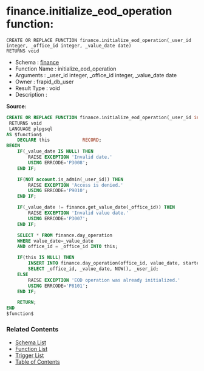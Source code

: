 # finance.initialize_eod_operation function:

```plpgsql
CREATE OR REPLACE FUNCTION finance.initialize_eod_operation(_user_id integer, _office_id integer, _value_date date)
RETURNS void
```
* Schema : [finance](../../schemas/finance.md)
* Function Name : initialize_eod_operation
* Arguments : _user_id integer, _office_id integer, _value_date date
* Owner : frapid_db_user
* Result Type : void
* Description : 


**Source:**
```sql
CREATE OR REPLACE FUNCTION finance.initialize_eod_operation(_user_id integer, _office_id integer, _value_date date)
 RETURNS void
 LANGUAGE plpgsql
AS $function$
    DECLARE this            RECORD;    
BEGIN
    IF(_value_date IS NULL) THEN
        RAISE EXCEPTION 'Invalid date.'
        USING ERRCODE='P3008';        
    END IF;

    IF(NOT account.is_admin(_user_id)) THEN
        RAISE EXCEPTION 'Access is denied.'
        USING ERRCODE='P9010';
    END IF;

    IF(_value_date != finance.get_value_date(_office_id)) THEN
        RAISE EXCEPTION 'Invalid value date.'
        USING ERRCODE='P3007';
    END IF;

    SELECT * FROM finance.day_operation
    WHERE value_date=_value_date 
    AND office_id = _office_id INTO this;

    IF(this IS NULL) THEN
        INSERT INTO finance.day_operation(office_id, value_date, started_on, started_by)
        SELECT _office_id, _value_date, NOW(), _user_id;
    ELSE    
        RAISE EXCEPTION 'EOD operation was already initialized.'
        USING ERRCODE='P8101';
    END IF;

    RETURN;
END
$function$

```

### Related Contents
* [Schema List](../../schemas.md)
* [Function List](../../functions.md)
* [Trigger List](../../triggers.md)
* [Table of Contents](../../README.md)

